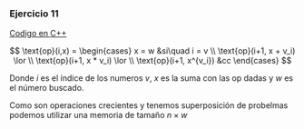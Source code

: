 ### Ejercicio 11

[Codigo en C++](../../Codigo/Ej_11.cpp)

$$
\text{op}(i,x) = \begin{cases}
x = w &si\quad i = v \\
\text{op}(i+1, x + v_i) \lor \\
\text{op}(i+1, x * v_i) \lor \\ 
\text{op}(i+1, x^{v_i}) &cc
\end{cases}
$$

Donde $i$ es el índice de los numeros $v$, $x$ es la suma con las op dadas y $w$ es el número buscado. 

Como son operaciones crecientes y tenemos superposición de probelmas podemos utilizar una memoria de tamaño $n \times w$